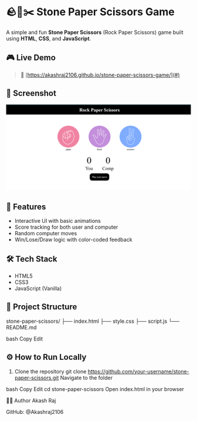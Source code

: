 # 🪨📄✂️ Stone Paper Scissors Game

A simple and fun **Stone Paper Scissors** (Rock Paper Scissors) game built using **HTML**, **CSS**, and **JavaScript**.

## 🎮 Live Demo

> 🔗 [https://akashraj2106.github.io/stone-paper-scissors-game/](#)  

## 📸 Screenshot

![Game Preview](screenshot.png)  

## 🚀 Features

- Interactive UI with basic animations
- Score tracking for both user and computer
- Random computer moves
- Win/Lose/Draw logic with color-coded feedback

## 🛠️ Tech Stack

- HTML5
- CSS3
- JavaScript (Vanilla)

## 📂 Project Structure

stone-paper-scissors/
├── index.html
├── style.css
├── script.js
└── README.md

bash
Copy
Edit

## ⚙️ How to Run Locally

1. Clone the repository
   git clone https://github.com/your-username/stone-paper-scissors.git
Navigate to the folder

bash
Copy
Edit
cd stone-paper-scissors
Open index.html in your browser

👨‍💻 Author
Akash Raj

GitHub: @Akashraj2106